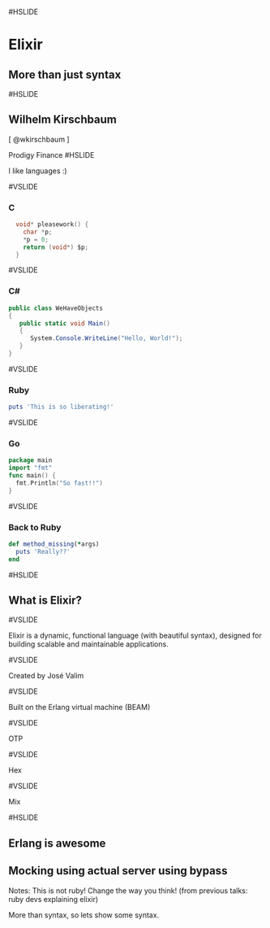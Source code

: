#HSLIDE

# Elixir
## More than just syntax

#HSLIDE

## Wilhelm Kirschbaum
[ @wkirschbaum ]


Prodigy Finance
#HSLIDE

I like languages :)

#VSLIDE

### C
```c
  void* pleasework() {
    char *p;
    *p = 0;
    return (void*) $p;
  }
```

#VSLIDE

### C# #
```c#
public class WeHaveObjects
{
   public static void Main()
   {
      System.Console.WriteLine("Hello, World!");
   }
}
```

#VSLIDE

### Ruby

```ruby
puts 'This is so liberating!'
```

#VSLIDE

### Go
```go
package main
import "fmt"
func main() {
  fmt.Println("So fast!!")
}
```

#VSLIDE

### Back to Ruby

```ruby
def method_missing(*args)
  puts 'Really??'
end
```

#HSLIDE

## What is Elixir?

#VSLIDE

Elixir is a dynamic, functional language (with beautiful syntax),
designed for building scalable and maintainable applications.

#VSLIDE

Created by José Valim

#VSLIDE

Built on the Erlang virtual machine (BEAM)

#VSLIDE

OTP

#VSLIDE

Hex

#VSLIDE

Mix

#HSLIDE

## Erlang is awesome

## Mocking using actual server using bypass

Notes:
This is not ruby! Change the way you think! (from previous talks: ruby devs explaining elixir)

More than syntax, so lets show some syntax.
